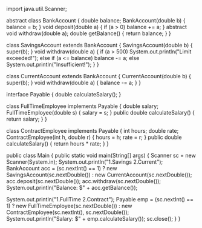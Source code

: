 import java.util.Scanner;

abstract class BankAccount {
 double balance;
 BankAccount(double b) { balance = b; }
 void deposit(double a) { if (a > 0) balance += a; }
 abstract void withdraw(double a);
 double getBalance() { return balance; }
}

class SavingsAccount extends BankAccount {
 SavingsAccount(double b) { super(b); }
 void withdraw(double a) {
  if (a > 500) System.out.println("Limit exceeded!");
  else if (a <= balance) balance -= a;
  else System.out.println("Insufficient!");
 }
}

class CurrentAccount extends BankAccount {
 CurrentAccount(double b) { super(b); }
 void withdraw(double a) { balance -= a; }
}

interface Payable { double calculateSalary(); }

class FullTimeEmployee implements Payable {
 double salary;
 FullTimeEmployee(double s) { salary = s; }
 public double calculateSalary() { return salary; }
}

class ContractEmployee implements Payable {
 int hours; double rate;
 ContractEmployee(int h, double r) { hours = h; rate = r; }
 public double calculateSalary() { return hours * rate; }
}

public class Main {
 public static void main(String[] args) {
  Scanner sc = new Scanner(System.in);
  System.out.println("1.Savings 2.Current");
  BankAccount acc = (sc.nextInt() == 1) ? new SavingsAccount(sc.nextDouble()) : new CurrentAccount(sc.nextDouble());
  acc.deposit(sc.nextDouble()); acc.withdraw(sc.nextDouble());
  System.out.println("Balance: $" + acc.getBalance());

  System.out.println("1.FullTime 2.Contract");
  Payable emp = (sc.nextInt() == 1) ? new FullTimeEmployee(sc.nextDouble()) : new ContractEmployee(sc.nextInt(), sc.nextDouble());
  System.out.println("Salary: $" + emp.calculateSalary());
  sc.close();
 }
}

